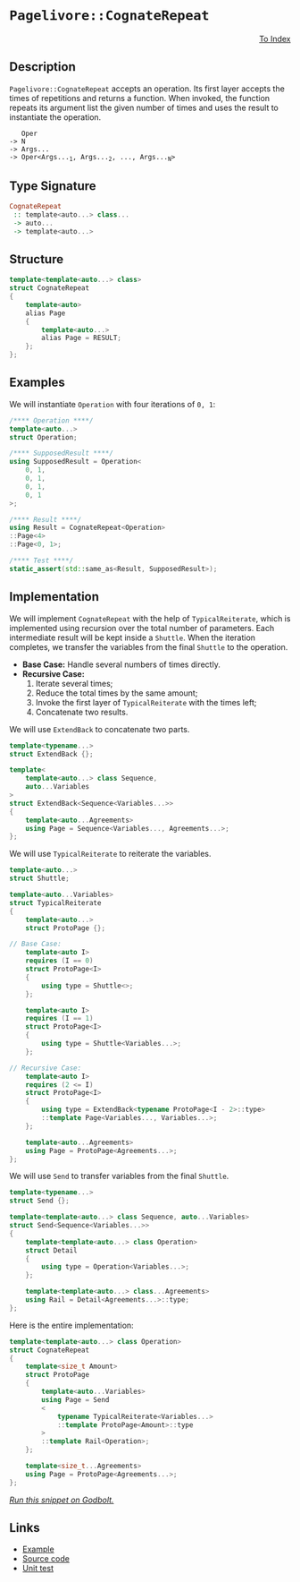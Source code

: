 <!-- Copyright 2024 Feng Mofan
SPDX-License-Identifier: Apache-2.0 -->

# `Pagelivore::CognateRepeat`

<p style='text-align: right;'><a href="../../../facilities/metafunctions.md#pagelivore-cognate-repeat">To Index</a></p>

## Description

`Pagelivore::CognateRepeat` accepts an operation.
Its first layer accepts the times of repetitions and returns a function.
When invoked, the function repeats its argument list the given number of times and uses the result to instantiate the operation.

<pre><code>   Oper
-> N
-> Args...
-> Oper&lt;Args...<sub>1</sub>, Args...<sub>2</sub>, ..., Args...<sub>N</sub>&gt;</code></pre>

## Type Signature

```Haskell
CognateRepeat
 :: template<auto...> class...
 -> auto...
 -> template<auto...>
```

## Structure

```C++
template<template<auto...> class>
struct CognateRepeat
{
    template<auto>
    alias Page
    {
        template<auto...>
        alias Page = RESULT;
    };
};
```

## Examples

We will instantiate `Operation` with four iterations of `0, 1`:

```C++
/**** Operation ****/
template<auto...>
struct Operation;

/**** SupposedResult ****/
using SupposedResult = Operation<
    0, 1,
    0, 1,
    0, 1,
    0, 1
>;

/**** Result ****/
using Result = CognateRepeat<Operation>
::Page<4>
::Page<0, 1>;

/**** Test ****/
static_assert(std::same_as<Result, SupposedResult>);
```

## Implementation

We will implement `CognateRepeat` with the help of `TypicalReiterate`, which is implemented using recursion over the total number of parameters.
Each intermediate result will be kept inside a `Shuttle`.
When the iteration completes, we transfer the variables from the final `Shuttle` to the operation.

- **Base Case:** Handle several numbers of times directly.
- **Recursive Case:**
  1. Iterate several times;
  2. Reduce the total times by the same amount;
  3. Invoke the first layer of `TypicalReiterate` with the times left;
  4. Concatenate two results.

We will use `ExtendBack` to concatenate two parts.

```C++
template<typename...>
struct ExtendBack {};

template<
    template<auto...> class Sequence,
    auto...Variables
>
struct ExtendBack<Sequence<Variables...>>
{
    template<auto...Agreements>
    using Page = Sequence<Variables..., Agreements...>;
};
```

We will use `TypicalReiterate` to reiterate the variables.

```C++
template<auto...>
struct Shuttle;

template<auto...Variables>
struct TypicalReiterate
{
    template<auto...>
    struct ProtoPage {};

// Base Case:
    template<auto I>
    requires (I == 0)
    struct ProtoPage<I>
    {
        using type = Shuttle<>;
    };

    template<auto I>
    requires (I == 1)
    struct ProtoPage<I>
    {
        using type = Shuttle<Variables...>;
    };

// Recursive Case:
    template<auto I>
    requires (2 <= I)
    struct ProtoPage<I>
    {
        using type = ExtendBack<typename ProtoPage<I - 2>::type>
        ::template Page<Variables..., Variables...>;
    };

    template<auto...Agreements>
    using Page = ProtoPage<Agreements...>;
};
```

We will use `Send` to transfer variables from the final `Shuttle`.

```C++
template<typename...>
struct Send {};

template<template<auto...> class Sequence, auto...Variables>
struct Send<Sequence<Variables...>>
{
    template<template<auto...> class Operation>
    struct Detail
    {
        using type = Operation<Variables...>;
    };

    template<template<auto...> class...Agreements>
    using Rail = Detail<Agreements...>::type;
};
```

Here is the entire implementation:

```C++
template<template<auto...> class Operation>
struct CognateRepeat
{
    template<size_t Amount>
    struct ProtoPage
    {
        template<auto...Variables>
        using Page = Send
        <
            typename TypicalReiterate<Variables...>
            ::template ProtoPage<Amount>::type
        >
        ::template Rail<Operation>;
    };

    template<size_t...Agreements>
    using Page = ProtoPage<Agreements...>;
};
```

[*Run this snippet on Godbolt.*](https://godbolt.org/#z:OYLghAFBqd5QCxAYwPYBMCmBRdBLAF1QCcAaPECAMzwBtMA7AQwFtMQByARg9KtQYEAysib0QXACx8BBAKoBnTAAUAHpwAMvAFYTStJg1DIApACYAQuYukl9ZATwDKjdAGFUtAK4sGIAKwAzKSuADJ4DJgAcj4ARpjEEmYAnKQADqgKhE4MHt6%2BAcEZWY4C4ZExLPGJXCm2mPalDEIETMQEeT5%2BQfWNOS1tBOXRcQlJqQqt7Z0FPZODw5XV4wCUtqhexMjsHAD0AFSHR8cnp/u7JhoAggdHANQAIphprozIeJgKd8cX17dnAJOvyulxBZkCEWQ3iwdxMgTcyEm6CwVDh2FBoP%2B%2BzuQgQXgIBHo3yOwIImBYaQMZLhbiY%2BNQADomWjQZNiF4HDi8QT6HCrNdMcc7thVGSGOgLExkABrYmHYG7XZ3ADqmDuAHc6LQ7l4lHcCAg8F8qF4GA4cvrUHc0GamGK7WqCOqrWlBgoGaCyRSqZgaQQAJ4vZhsJkewLo65sjkEYWi1ySmWwgDsViTDz5GOuXspDppoLuBf15Jz1PhdKIobR1oMCi%2BQkwAEcvG9MKR84Xy4ymQA1Np4JixegKDHh1kEdmckViiVS6U0%2BtNls03vEfuDz6V0ejgUp9sF7M%2Bmmd0NXYDETDkxgEYfbq6FnVZIx3ZRMYBquEPHGN5tm33wldrkOoakHcp7npegjusyW78iCaYZgKfxCvW4pyucnrFoe8IBkGrCYJuEZXFGnIoegyapumgSwRh3q5thmF0bS9IEdWTC1l%2Bi6/iBx49n2A5DiykbjtGX7ivO35Lv%2BfHrlBYboreJi7tc94HoxqmlkxFbQdgrHsQA8i8xB2jkgl3oWxExk8rR0Hu5G2feuoRMA%2BqBu%2BgSfgZCTGQIy7SUB2kIWZBaKZR1HKYW6l/m4kVHsx2m6bJYEXmwkGmQ5j7OQASkwdCwu5jyYNZtA0klEHXgRIAgDhf7UfBVGZjcQorv6sR4AAbiQ7AgAAKoGeCiLQmWYIQXlkmhwLBp8rrbHczWtR1552YhVwxWWcUMgB/GfKZFl3L1aT9WIQ0jUZ1I7rBKkMRpPFybZu3KMQqBEC%2Bb52XVYU3Eqkp6rSSggLZq2aVaACSaWFueTZ4OeXwQMDeWUZ%2BGgrHdwmcg9T2oC9UWg7e96KRd96Fo5T7VfDXL4oSUUsvV4XBe9DWXbR130ncOOEfeENeFDnx3LD8MfncXDI7Tdz3Y9z2vtjYN0wThMPk5LkvGTuIU7yUmrltsnU7LyahQ1ip3ENyCbFkbVqr97AA1dUWdqz0t3Jz3Mw2YeVuALwPC0FouozG6MS2%2BNJs7Z%2BP2UTGWK25n5TvGs5%2Bq5k3PuLmOS4HdwALR3GYaKVdV9v3jn1vPin6uARuTIgZtMkEYFeP08tjMljb62lSl1728TzlY2TfvJwH8It1eWswRidcgju6bLVigLT%2BhSH3MD3pld5DDjYKM/r8CNGN361uxVpckJXcnmnSZt67R4wDMGSQ0vHaI864DWQAF6YAA%2BjGVwsBsgj22LGNY8HJSXsG5YSBqGSuAlcZy3lk%2BLuAtSKh2CvCRBhNqoJzmu1TqlV9qHUGsNMkp0ooQLLrdEW0C7gFyZmqHuAD%2B5f1NAQbOVVXIoLzoWShjdDY5WKvCY%2By9taAL1vXCKu94TPzfgQE8Z5kqD3buHOB%2BUaHFzcAPSC1caZwSEWPRq68fhr0OLGVglI1R6Lnro%2BUDVzAQjNNCNyCIBDbDSG3BSZjsR8KaKvLMoiwEBSEhOGM7jT4fSxDiLwaRiiYHQENBQXhaAxlMVcDuoTwmZEidE2JMYBaBJ8sgkWGgQJcDbHkgpRSvb5MFqU%2B85SuAjnksEoU6S4meMSeHRpmT8oXyvpgG%2BmA768MMvw28lVaFuEkKZYZyjqkCMnkKbqnx4kkjHMZZAr82JKHaBAJElUFB4VWTeNwbSQJCDCREqJnwMlomRlRDgaxaCcH8LwPwHAtCkFQJwN2lhrCiw2Fsd84IeCkAIJoG5axpQBEkAyDQAAOMwKRkhcH8NCqFXAkxJmkHcjgkheAsAkBofJTyXlvI4LwBQIB8lAueTc0gcBYAwEQCADYBA0j4nIJQNAFI6AJCiHhTgqgoUADY078skHcYAyBkCCwhWYXgkTCAkDwOgPQ/BBAiDEOwKQMhBCKBUOoSlpBdCFPVEZNInAeC3PuY84FrzOB6XxMymMqAqB3D5YK4VorxWSoZC7CAHgOX0GILCf5KxeAUq0GsCASB2UHX9ayiAUbOWJGAFIMwfA6AENJRAWIVrWrMGIP6U1vAc1tH9HpWI2hMAOALaQdlrc9IMFoPmvVWBYheGALSWgtBSXcF4FgFghhgDiCbdzc0Zsu0vMwKoCt%2BIdgAoiGSDFLzaB4FiEZPNHgsBWvHHgHF3bSBm2ILEVJTw%2B1GCXUYYFawqAGGAAobsHx1SeSeQC5VwgBrqukC%2B7VagrUGv0P2lA1hrD6GXaSyAaxUBOJyF2tOSIPymE%2BZYMwhL92riwKBiAaw7AVqaC4cUMw/CFLCBEEYVQxiFOKNkAQ%2BG9AUaaIsUYNRejYf6FMDonguh6Cw%2BaAQAx2j0dI4x%2BY0x2MFEKUJoYxGlhkcwz87YEhzUcAeaQAlvAiXOoFUKkVYqJVSC9bzXAcqA1WKFiGi9awEC9KwIkDDpAwWSECAyZIgQ0UaEkGYSQ/K8X%2BH5akDFWLSA4sCFwBk/KuD8qhckZF/L/CSARU5/lymrVEpJWSwFF7qV0ojQyu1LKKBxtQH6rlPKOBtBYG1JMacmCsSfFwZIDJgvjvwEQVDSrZCqvEBqz9Shv16t0Cmo1TATXdoU0plT1qOC2qZfiO4jr1OupFVCftgs6sNd5r66NCRA2BDMMGtLlLw2RoKxtsgeX43%2BpQAYIwtWuD5JoHEhIGas16qLXmqtL2S1luw1WmtV460Nqtc21t7bO1Vt7f2wdLz8DnhHZ8K1E6p1kirXOhoVql0ruLeunYLyt07oBfuw9Shj3g6culq9r5b33sfVWl97X32avkN13VLy%2Bt/vPfBqwlhgOxHQ%2BByDAhoOwfcuz6wSHVMoYVbDsDTHuN%2BAgK4ajhHxT8eWORzIlHcgiYI%2BkNXdHJMMc4w0ZjPHWMK%2Bl00XjEmKj67EybzXnHWPK%2Bk%2BsTYcmhb6AtYlvVamXWaeq85Wr9XIX6aayQLbJm9thvM5ZsYNm/PYpAIEOrrmkz%2BGSKiwIbmPOxc94SzgKXyXpZpfSxl9rY1naK2wTgpW3UsAUG1CVbUA8%2BkmDKkPLXCk07fRID9sgv1M50An0gA2htmvd4py1XubU5YdU61QNe68N6bw6SYa2jsJq24EXboaqVZfLydtla/zv1/Ca/RvyRX7N4IK/OfH600PcoE9l5723sRGLaW8tlbd0/cEH9xtkPMAtptpiAg67pg6npY49rDqOCjpw6TrGyI67rI4Lq8Bo6rr%2BiY6bqri468D45HrkjE7nr7Z8DXoU6YAPpBjU5tZd6da96M4/qD6XbGCAac5o486vJ84MBdq7BbLC6IbIYJCoaS42ZcY4Zy54Z26K7oCO6Ma0Y5Cm6yFlB64CYG59DG6DCm4iEsYLBKEq62C275Ba7ibSHybO6/ImEYqjZJacDOrz7153Bn4MiX7B6GZh5b5makAWZMBWaUAKb%2BY4opAMiBCBD%2BCIqxZ4pBFJjhY56qZ562Cpbb4rCgogCSD%2BCOYopJh4pQqSDwpcAwpmAJYYqBAT657EoR4gpj7SrRHjamb7ZrD7pZDOCSBAA%3D)

## Links

- [Example](../../../code/facilities/metafunctions/pagelivore/cognate_repeat/implementation.hpp)
- [Source code](../../../../conceptrodon/pagelivore/cognate_repeat.hpp)
- [Unit test](../../../../tests/unit/metafunctions/pagelivore/cognate_repeat.test.hpp)
